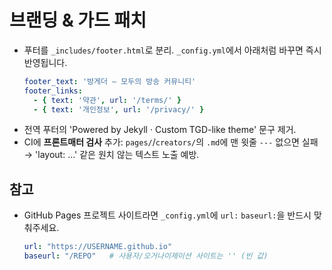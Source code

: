 
# 브랜딩 & 가드 패치
- 푸터를 `_includes/footer.html`로 분리. `_config.yml`에서 아래처럼 바꾸면 즉시 반영됩니다.
  ```yaml
  footer_text: '방게더 — 모두의 방송 커뮤니티'
  footer_links:
    - { text: '약관', url: '/terms/' }
    - { text: '개인정보', url: '/privacy/' }
  ```
- 전역 푸터의 'Powered by Jekyll · Custom TGD-like theme' 문구 제거.
- CI에 **프론트매터 검사** 추가: `pages/`/`creators/`의 `.md`에 맨 윗줄 `---` 없으면 실패 → 'layout: ...' 같은 원치 않는 텍스트 노출 예방.

## 참고
- GitHub Pages 프로젝트 사이트라면 `_config.yml`에 `url:` `baseurl:`을 반드시 맞춰주세요.
  ```yaml
  url: "https://USERNAME.github.io"
  baseurl: "/REPO"   # 사용자/오거나이제이션 사이트는 '' (빈 값)
  ```
